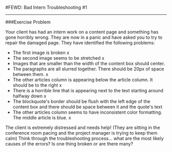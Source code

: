 #FEWD: Bad Intern Troubleshooting #1


---


###Exercise Problem

Your client has had an intern work on a content page and something has gone horribly wrong.  They are now in a panic and have asked you to try to repair the damaged page.  They have identified the following problems:

- The first image is broken x
- The second image seems to be stretched x
- Images that are smaller than the width of the content box should center.
- The paragraphs are all slurred together. There should be 20px of space between them. x
- The other articles column is appearing below the article column. It should be to the right x
- There is a horrible line that is appearing next to the text starting around halfway down x
- The blockquote's border should be flush with the left edge of the content box and there should be space between it and the quote's text
- The other articles column seems to have inconsistent color formatting. The middle article is blue. x

The client is extremely distressed and needs help! (They are sitting in the conference room pacing and the project manager is trying to keep them calm) Think through the troubleshooting process... what are the most likely causes of the errors?  Is one thing broken or are there many?
